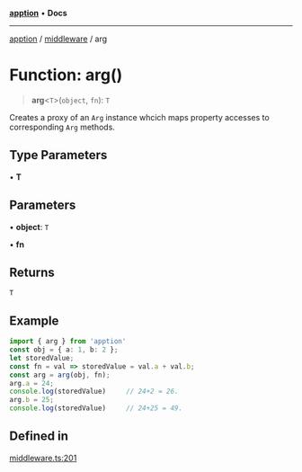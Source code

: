 [**apption**](../../README.md) • **Docs**

***

[apption](../../modules.md) / [middleware](../README.md) / arg

# Function: arg()

> **arg**\<`T`\>(`object`, `fn`): `T`

Creates a proxy of an `Arg` instance whcich maps property accesses to 
corresponding `Arg` methods.

## Type Parameters

• **T**

## Parameters

• **object**: `T`

• **fn**

## Returns

`T`

## Example

```ts
import { arg } from 'apption'
const obj = { a: 1, b: 2 };
let storedValue;
const fn = val => storedValue = val.a + val.b;
const arg = arg(obj, fn);
arg.a = 24;
console.log(storedValue)     // 24+2 = 26.
arg.b = 25;
console.log(storedValue)     // 24+25 = 49.
```

## Defined in

[middleware.ts:201](https://github.com/mksunny1/apption/blob/5c2ed0c98e500fcbd7087b8148508efe1896c020/src/middleware.ts#L201)
